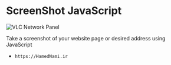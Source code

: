 # ScreenShot JavaScript

![VLC Network Panel](https://github.com/hamednami/ScreenShotJavaScript/master/.readme/preview.png)

Take a screenshot of your website page or desired address using JavaScript

- `https://HamedNami.ir`
